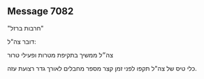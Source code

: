 ## Message 7082

"חרבות ברזל"

דובר צה"ל:

צה״ל ממשיך בתקיפת מטרות ופעילי טרור

כלי טיס של צה"ל תקפו לפני זמן קצר מספר מחבלים לאורך גדר רצועת עזה.

